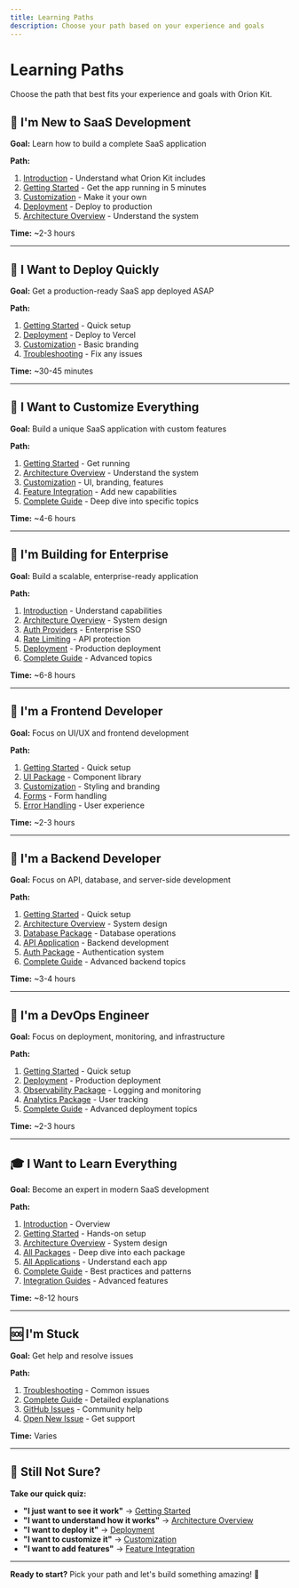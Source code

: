 ```yaml
---
title: Learning Paths
description: Choose your path based on your experience and goals
---
```


# Learning Paths

Choose the path that best fits your experience and goals with Orion Kit.

## 🚀 **I'm New to SaaS Development**

**Goal:** Learn how to build a complete SaaS application

**Path:**

1. [Introduction](/introduction) - Understand what Orion Kit includes
2. [Getting Started](/getting-started) - Get the app running in 5 minutes
3. [Customization](/getting-started/customization) - Make it your own
4. [Deployment](/getting-started/deployment) - Deploy to production
5. [Architecture Overview](/architecture/overview) - Understand the system

**Time:** ~2-3 hours

---

## 🎯 **I Want to Deploy Quickly**

**Goal:** Get a production-ready SaaS app deployed ASAP

**Path:**

1. [Getting Started](/getting-started) - Quick setup
2. [Deployment](/getting-started/deployment) - Deploy to Vercel
3. [Customization](/getting-started/customization) - Basic branding
4. [Troubleshooting](/getting-started/troubleshooting) - Fix any issues

**Time:** ~30-45 minutes

---

## 🔧 **I Want to Customize Everything**

**Goal:** Build a unique SaaS application with custom features

**Path:**

1. [Getting Started](/getting-started) - Get running
2. [Architecture Overview](/architecture/overview) - Understand the system
3. [Customization](/getting-started/customization) - UI, branding, features
4. [Feature Integration](/getting-started/integrations) - Add new capabilities
5. [Complete Guide](/guide) - Deep dive into specific topics

**Time:** ~4-6 hours

---

## 🏢 **I'm Building for Enterprise**

**Goal:** Build a scalable, enterprise-ready application

**Path:**

1. [Introduction](/introduction) - Understand capabilities
2. [Architecture Overview](/architecture/overview) - System design
3. [Auth Providers](/reference/integrations/auth) - Enterprise SSO
4. [Rate Limiting](/reference/integrations/rate-limiting) - API protection
5. [Deployment](/getting-started/deployment) - Production deployment
6. [Complete Guide](/guide) - Advanced topics

**Time:** ~6-8 hours

---

## 🎨 **I'm a Frontend Developer**

**Goal:** Focus on UI/UX and frontend development

**Path:**

1. [Getting Started](/getting-started) - Quick setup
2. [UI Package](/packages/ui) - Component library
3. [Customization](/getting-started/customization) - Styling and branding
4. [Forms](/guide/forms) - Form handling
5. [Error Handling](/guide/error-handling) - User experience

**Time:** ~2-3 hours

---

## 🔧 **I'm a Backend Developer**

**Goal:** Focus on API, database, and server-side development

**Path:**

1. [Getting Started](/getting-started) - Quick setup
2. [Architecture Overview](/architecture/overview) - System design
3. [Database Package](/packages/database) - Database operations
4. [API Application](/apps/api) - Backend development
5. [Auth Package](/packages/auth) - Authentication system
6. [Complete Guide](/guide) - Advanced backend topics

**Time:** ~3-4 hours

---

## 🧪 **I'm a DevOps Engineer**

**Goal:** Focus on deployment, monitoring, and infrastructure

**Path:**

1. [Getting Started](/getting-started) - Quick setup
2. [Deployment](/getting-started/deployment) - Production deployment
3. [Observability Package](/packages/observability) - Logging and monitoring
4. [Analytics Package](/packages/analytics) - User tracking
5. [Complete Guide](/guide) - Advanced deployment topics

**Time:** ~2-3 hours

---

## 🎓 **I Want to Learn Everything**

**Goal:** Become an expert in modern SaaS development

**Path:**

1. [Introduction](/introduction) - Overview
2. [Getting Started](/getting-started) - Hands-on setup
3. [Architecture Overview](/architecture/overview) - System design
4. [All Packages](/packages) - Deep dive into each package
5. [All Applications](/apps) - Understand each app
6. [Complete Guide](/guide) - Best practices and patterns
7. [Integration Guides](/reference/integrations) - Advanced features

**Time:** ~8-12 hours

---

## 🆘 **I'm Stuck**

**Goal:** Get help and resolve issues

**Path:**

1. [Troubleshooting](/getting-started/troubleshooting) - Common issues
2. [Complete Guide](/guide) - Detailed explanations
3. [GitHub Issues](https://github.com/orion-kit/orion/issues) - Community help
4. [Open New Issue](https://github.com/orion-kit/orion/issues/new) - Get support

**Time:** Varies

---

## 🎯 **Still Not Sure?**

**Take our quick quiz:**

- **"I just want to see it work"** → [Getting Started](/getting-started)
- **"I want to understand how it works"** → [Architecture Overview](/architecture/overview)
- **"I want to deploy it"** → [Deployment](/getting-started/deployment)
- **"I want to customize it"** → [Customization](/getting-started/customization)
- **"I want to add features"** → [Feature Integration](/getting-started/integrations)

---

**Ready to start?** Pick your path and let's build something amazing! 🚀

